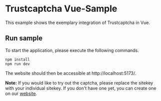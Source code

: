 # Trustcaptcha Vue-Sample

This example shows the exemplary integration of Trustcaptcha in Vue.


## Run sample

To start the application, please execute the following commands.

```shell
npm install
npm run dev
```

The website should then be accessible at http://localhost:5173/.

**Note:** If you would like to try out the captcha, please replace the sitekey with your individual sitekey. If you don't have one yet, you can create one on our [website](https://dashboard.trustcaptcha.com/en/captchas/dashboard).
